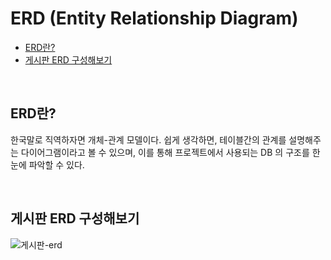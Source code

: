 # ERD (Entity Relationship Diagram)
- [ERD란?](#erd란)
- [게시판 ERD 구성해보기](#게시판-erd-구성해보기)

<br>

## ERD란?
한국말로 직역하자면 개체-관계 모델이다. 쉽게 생각하면, 테이블간의 관계를 설명해주는 다이어그램이라고 볼 수 있으며, 이를 통해 프로젝트에서 사용되는 DB 의 구조를 한눈에 파악할 수 있다.

<br>

## 게시판 ERD 구성해보기
![게시판-erd](https://user-images.githubusercontent.com/31913666/206360067-37f70e3b-be99-4551-9ad0-38d67aac705b.jpeg)

